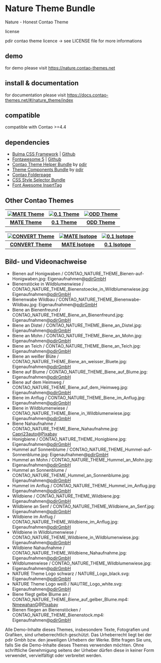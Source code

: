 # Nature Theme Bundle

Nature - Honest Contao Theme

license

pdir contao theme licence -> see LICENSE file for more informations

## demo

for demo please visit https://nature.contao-themes.net

## install & documentation

for documentation please visit https://docs.contao-themes.net/#/nature_theme/index

## compatible
compatible with Contao >=4.4

## dependencies

- [Bulma CSS Framework](https://bulma.io/) | [Github](https://github.com/jgthms/bulma)
- [Fontawesome 5](https://fontawesome.com/) | [Github](https://github.com/FortAwesome/Font-Awesome)
- [Contao Theme Helper Bundle](https://github.com/pdir/contao-theme-helper-bundle) by [pdir](https://pdir.de/ "Webdesign für Dresden")
- [Theme Components Bundle](https://github.com/contao-themes-net/theme-components-bundle) by [pdir](https://pdir.de/ "Webdesign für Dresden")
- [Contao Folderpage](https://github.com/terminal42/contao-folderpage)
- [CSS Style Selector Bundle](https://github.com/Craffft/css-style-selector-bundle)
- [Font Awesome InsertTag](https://github.com/netzmacht/contao-font-awesome-inserttag)


## Other Contao Themes

| [![MATE Theme](https://contao-themes.net/files/contao-themes-net/screenshots/mate%20theme/mate_theme_green_670x670.png)](https://contao-themes.net/theme-detail/mate.html) | [![0.1 Theme](https://contao-themes.net/assets/images/3/0.1_Energy_saving_Contao_Theme_00-1e927a73.jpg)](https://contao-themes.net/theme-detail/zeroone.html) | [![ODD Theme](https://contao-themes.net/assets/images/c/ODD_Exploring_Contao_Theme_05-9e3a18d8.png)](https://contao-themes.net/theme-detail/odd.html) |
|:---:|:---:|:---:|
| [**MATE Theme**](https://contao-themes.net/theme-detail/mate.html)  | [**0.1 Theme**](https://contao-themes.net/theme-detail/zeroone.html)  | [**ODD Theme**](https://contao-themes.net/theme-detail/odd.html)  |

| [![CONVERT Theme](https://contao-themes.net/assets/images/7/Convert_Selling_Contao_Theme_01-9c1306b6.png)](https://contao-themes.net/theme-detail/convert.html) | [![MATE Isotope](https://contao-themes.net/assets/images/a/01_mate-isotope-shop-theme_quadrat-afa8f36f.jpg)](https://contao-themes.net/theme-detail/mate-isotope.html) | [![0.1 Isotope](https://contao-themes.net/assets/images/f/0.1_Isotope_00-964697c5.png)](https://contao-themes.net/theme-detail/zeroone-isotope.html) |
|:---:|:---:|:---:|
| [**CONVERT Theme**](https://contao-themes.net/theme-detail/convert.html) | [**MATE Isotope**](https://contao-themes.net/theme-detail/mate-isotope.html) | [**0.1 Isotope**](https://contao-themes.net/theme-detail/zeroone-isotope.html) |

## Bild- und Videonachweise

* Bienen auf Honigwaben / CONTAO_NATURE_THEME_Bienen-auf-Honigwaben.jpg: Eigenaufnahmen@[pdirGmbH](https://pdir.de/)
* Bienenstöcke in Wildblumenwiese / CONTAO_NATURE_THEME_Bienenstoecke_in_Wildblumenwiese.jpg: Eigenaufnahmen@[pdirGmbH](https://pdir.de/)
* Bienenwabe Wildbau / CONTAO_NATURE_THEME_Bienenwabe-Wildbau.jpg: Eigenaufnahmen@[pdirGmbH](https://pdir.de/)
* Biene an Bienenfreund / CONTAO_NATURE_THEME_Biene_an_Bienenfreund.jpg: Eigenaufnahmen@[pdirGmbH](https://pdir.de/)
* Biene an Distel / CONTAO_NATURE_THEME_Biene_an_Distel.jpg: Eigenaufnahmen@[pdirGmbH](https://pdir.de/)
* Biene an Mohn / CONTAO_NATURE_THEME_Biene_an_Mohn.jpg: Eigenaufnahmen@[pdirGmbH](https://pdir.de/)
* Biene an Teich / CONTAO_NATURE_THEME_Biene_an_Teich.jpg: Eigenaufnahmen@[pdirGmbH](https://pdir.de/)
* Biene an weißer Blüte / CONTAO_NATURE_THEME_Biene_an_weisser_Bluete.jpg: Eigenaufnahmen@[pdirGmbH](https://pdir.de/)
* Biene auf Blume / CONTAO_NATURE_THEME_Biene_auf_Blume.jpg: Eigenaufnahmen@[pdirGmbH](https://pdir.de/)
* Biene auf dem Heimweg / CONTAO_NATURE_THEME_Biene_auf_dem_Heimweg.jpg: Eigenaufnahmen@[pdirGmbH](https://pdir.de/)
* Biene im Anflug / CONTAO_NATURE_THEME_Biene_im_Anflug.jpg: Eigenaufnahmen@[pdirGmbH](https://pdir.de/)
* Biene in Wildblumenwiese / CONTAO_NATURE_THEME_Biene_in_Wildblumenwiese.jpg: Eigenaufnahmen@[pdirGmbH](https://pdir.de/)
* Biene Nahaufnahme / CONTAO_NATURE_THEME_Biene_Nahaufnahme.jpg: [Capri23auto](https://pixabay.com/de/users/capri23auto-1767157/)@[Pixabay](https://pixabay.com/de/photos/dahlie-bl%C3%BCte-blume-biene-3856176/)
* Honigbiene / CONTAO_NATURE_THEME_Honigbiene.jpg: Eigenaufnahmen@[pdirGmbH](https://pdir.de/)
* Hummel auf Sonnenblume / CONTAO_NATURE_THEME_Hummel-auf-Sonnenblume.jpg: Eigenaufnahmen@[pdirGmbH](https://pdir.de/)
* Hummel an Mohn / CONTAO_NATURE_THEME_Hummel_an_Mohn.jpg: Eigenaufnahmen@[pdirGmbH](https://pdir.de/)
* Hummel an Sonnenblume / CONTAO_NATURE_THEME_Hummel_an_Sonnenblume.jpg: Eigenaufnahmen@[pdirGmbH](https://pdir.de/)
* Hummel im Anflug / CONTAO_NATURE_THEME_Hummel_im_Anflug.jpg: Eigenaufnahmen@[pdirGmbH](https://pdir.de/)
* Wildbiene / CONTAO_NATURE_THEME_Wildbiene.jpg: Eigenaufnahmen@[pdirGmbH](https://pdir.de/)
* Wildbiene an Senf / CONTAO_NATURE_THEME_Wildbiene_an_Senf.jpg: Eigenaufnahmen@[pdirGmbH](https://pdir.de/)
* Wildbiene im Anflug / CONTAO_NATURE_THEME_Wildbiene_im_Anflug.jpg: Eigenaufnahmen@[pdirGmbH](https://pdir.de/)
* Wildbiene in Wildblumenwiese / CONTAO_NATURE_THEME_Wildbiene_in_Wildblumenwiese.jpg: Eigenaufnahmen@[pdirGmbH](https://pdir.de/)
* Wildbiene Nahaufnahme / CONTAO_NATURE_THEME_Wildbiene_Nahaufnahme.jpg: Eigenaufnahmen@[pdirGmbH](https://pdir.de/)
* Wildblumenwiese / CONTAO_NATURE_THEME_Wildblumenwiese.jpg: Eigenaufnahmen@[pdirGmbH](https://pdir.de/)
* NATURE Theme Logo schwarz / NATURE_Logo_black.svg: Eigenaufnahmen@[pdirGmbH](https://pdir.de/)
* NATURE Theme Logo weiß / NAUTRE_Logo_white.svg: Eigenaufnahmen@[pdirGmbH](https://pdir.de/)
* Biene fliegt gelbe Blume an / CONTAO_NATURE_THEME_Biene_auf_gelber_Blume.mp4: [NmewahanG](https://pixabay.com/de/users/NmewahanG)@[Pixabay](https://pixabay.com/de/videos/biene-blumen-insekt-bl%C3%BCte-natur-26668/)
* Bienen fliegen an Bienenstöcken / CONTAO_NATURE_THEME_Bienenstock.mp4: Eigenaufnahmen@[pdirGmbH](https://pdir.de/)

Alle Demo-Inhalte dieses Themes, insbesondere Texte, Fotografien und Grafiken, sind urheberrechtlich geschützt. Das Urheberrecht liegt bei der pdir Gmbh bzw. den jeweiligen Urhebern der Werke. Bitte fragen Sie uns, falls Sie die Demo-Inhalte dieses Themes verwenden möchten. Ohne schriftliche Genehmigung seitens der Urheber dürfen diese in keiner Form verwendet, vervielfältigt oder verbreitet werden.

